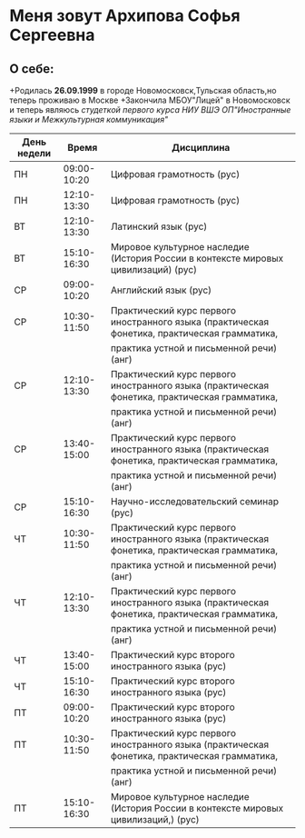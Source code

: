 Меня зовут Архипова Софья Сергеевна
=======================
О себе:
-----------------------
+Родилась **26.09.1999** в городе Новомосковск,Тульская область,но теперь проживаю в Москве
+Закончила МБОУ"Лицей" в Новомосковск и теперь являюсь *студеткой первого курса НИУ ВШЭ ОП"Иностранные языки и Межкультурная коммуникация"*



| День недели    |  Время      |Дисциплина
| -------------  |  --------   |-------------
|       ПН       | 09:00-10:20 | Цифровая грамотность (рус) |
|       ПН       | 12:10-13:30 |Цифровая грамотность (рус)|
|       ВТ       | 12:10-13:30 |Латинский язык (рус)                        |
|       ВТ       | 15:10-16:30 |Мировое культурное наследие (История России в контексте мировых цивилизаций) (рус)
|       СР       | 09:00-10:20 |Английский язык (рус)|
|       СР       | 10:30-11:50 | Практический курс первого иностранного языка (практическая фонетика, практическая грамматика,
|                |             |практика устной и письменной речи) (анг)|
|       СР       | 12:10-13:30 |Практический курс первого иностранного языка (практическая фонетика, практическая грамматика,
|                |             | практика устной и письменной речи) (анг)| |
|       СР       | 13:40-15:00 |Практический курс первого иностранного языка (практическая фонетика, практическая грамматика,   
|                |             |  практика устной и письменной речи) (анг)|
|       СР       | 15:10-16:30 |Научно-исследовательский семинар (рус)|
|       ЧТ       | 10:30-11:50 |Практический курс первого иностранного языка (практическая фонетика, практическая грамматика, 
|                |             |практика устной и письменной речи) (анг)|
|       ЧТ       | 12:10-13:30 |Практический курс первого иностранного языка (практическая фонетика, практическая грамматика, 
|                |             |  практика устной и письменной речи) (анг)|
|       ЧТ       | 13:40-15:00 |Практический курс второго иностранного языка (рус)|
|       ЧТ       | 15:10-16:30 |Практический курс второго иностранного языка (рус)|
|       ПТ       | 09:00-10:20 |Практический курс второго иностранного языка (рус)|
|       ПТ       | 10:30-11:50 |Практический курс первого иностранного языка (практическая фонетика, практическая грамматика, 
|                |             | практика устной и письменной речи) (анг)|
|       ПТ       | 15:10-16:30 |Мировое культурное наследие (История России в контексте мировых цивилизаций,) (рус)|

